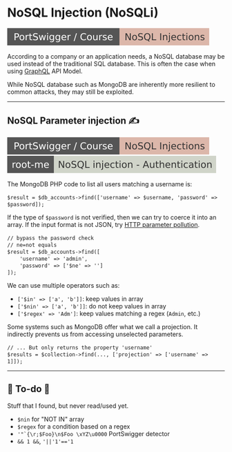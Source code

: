 # NoSQL Injection (NoSQLi)

[![nosql_injection](../../../../_badges/ps-course/nosql_injection.svg)](https://portswigger.net/web-security/nosql-injection)

<div class="row row-cols-lg-2"><div>

According to a company or an application needs, a NoSQL database may be used instead of the traditional SQL database. This is often the case when using [GraphQL](/programming-languages/others/apis/graphql/index.md) API Model.

While NoSQL database such as MongoDB are inherently more resilient to common attacks, they may still be exploited.

</div><div>

</div></div>

<hr class="sep-both">

## NoSQL Parameter injection ✍️

[![nosql_injection](../../../../_badges/ps-course/nosql_injection.svg)](https://portswigger.net/web-security/nosql-injection)
[![nosql_injection_authentication](../../../../_badges/rootme/web_server/nosql_injection_authentication.svg)](https://www.root-me.org/en/Challenges/Web-Server/NoSQL-injection-Authentication)

<div class="row row-cols-lg-2"><div>

The MongoDB PHP code to list all users matching a username is:

```php!
$result = $db_accounts->find(['username' => $username, 'password' => $password]);
```

If the type of `$password` is not verified, then we can try to coerce it into an array. If the input format is not JSON, try [HTTP parameter pollution](/cybersecurity/red-team/s2.discovery/techniques/websites/logic_flaws.md#http-parameter-pollution).

```php!
// bypass the password check
// ne=not equals
$result = $db_accounts->find([
    'username' => 'admin', 
    'password' => ['$ne' => '']
]);
```
</div><div>

We can use multiple operators such as:

* `['$in' => ['a', 'b']]`: keep values in array
* `['$nin' => ['a', 'b']]`: do not keep values in array
* `['$regex' => 'Adm']`: keep values matching a regex (`Admin`, etc.)

Some systems such as MongoDB offer what we call a projection. It indirectly prevents us from accessing unselected parameters.

```php!
// ... But only returns the property 'username' 
$results = $collection->find(..., ['projection' => ['username' => 1]]);
```
</div></div>

<hr class="sep-both">

## 👻 To-do 👻

Stuff that I found, but never read/used yet.

<div class="row row-cols-lg-2"><div>

* `$nin` for "NOT IN" array
* `$regex` for a condition based on a regex
* <code>'\"`{\r;$Foo}\n$Foo \\xYZ\u0000</code> PortSwigger detector
* `&& 1 &&`, `'||'1'=='1`
</div><div>
</div></div>